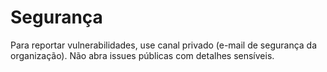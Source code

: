 # Segurança

Para reportar vulnerabilidades, use canal privado (e-mail de segurança da organização). Não abra issues públicas com detalhes sensíveis.
